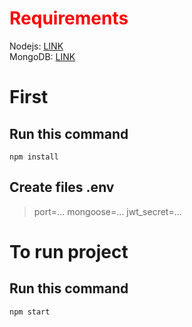 # <font color="red">Requirements</font>

Nodejs: [LINK](https://nodejs.org/en/download/source-code)<br />
MongoDB: [LINK](https://www.mongodb.com/try/download/community)

# First
## Run this command
    npm install
## Create files .env
> port=...
> mongoose=...
> jwt_secret=...
# To run project
## Run this command
    npm start
